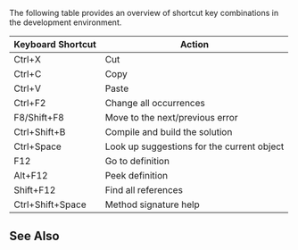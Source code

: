 <properties
                services=""
                documentationCenter=""
                authors="SusanneWindfeldPedersen"/>
<tags
    ms.prod="dynamics-nav-2017"
    ms.topic="article"
    ms.devlang="na"
    ms.tgt_pltfrm="na"
    ms.workload="na"
    ms.date="07/07/2016"
    ms.author="SusanneWindfeldPedersen" />


The following table provides an overview of shortcut key combinations in the development environment.

|Keyboard Shortcut| Action|
|----|----|
|Ctrl+X|Cut|
|Ctrl+C|Copy|
|Ctrl+V|Paste|
|Ctrl+F2|Change all occurrences|
|F8/Shift+F8|Move to the next/previous error|
|Ctrl+Shift+B|Compile and build the solution|
|Ctrl+Space|Look up suggestions for the current object|
|F12|Go to definition|
|Alt+F12|Peek definition|
|Shift+F12|Find all references|
|Ctrl+Shift+Space|Method signature help|

## See Also
